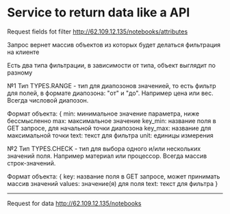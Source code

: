 # Service to return data like a API

Request fields fot filter http://62.109.12.135/notebooks/attributes

 Запрос вернет массив объектов из которых будет делаться фильтрация на клиенте

 Есть два типа фильтрации, в зависимости от типа, объект выглядит по разному

 №1 Тип TYPES.RANGE - тип для диапозонов значенией, то есть фильтр для полей, в формате диапозона: "от" и "до".
 Например цена или вес. Всегда числовой диапозон.

 Формат объекта:
 {
  min: минимальное значение параметра, ниже бессмысленно
  max: максимальное значение
  key_min: название поля в GET запросе, для начальной точки диапозона
  key_max: название для максимальной точки
  text: текст для фильтра
  unit: единицы измерения


  №2 Тип TYPES.CHECK - тип для выбора одного и/или нескольких значений поля.
 Например материал или процессор. Всегда массив строк-значений.

 Формат объекта:
 {
  key: название поля в GET запросе, может принимать массив значений
  values: значение(я) для поля
  text: текст для фильтра
 }

------------------------------------------

Request for data http://62.109.12.135/notebooks 

